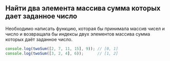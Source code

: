 ## Найти два элемента массива сумма которых дает заданное число

Необходимо написать функцию, которая бы принимала массив чисел и число и возвращала бы индексы двух элементов массива сумма которых даёт заданное число.

```js
console.log(twoSum([2, 7, 11, 15], 9)); // [0, 1]
console.log(twoSum([3, 2, 4], 6));      // [1, 2]
```